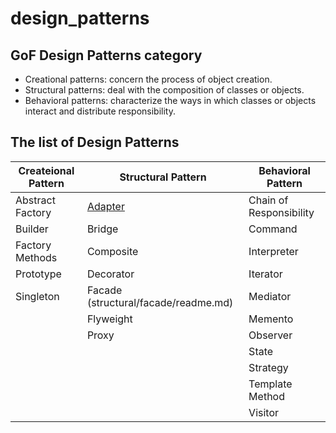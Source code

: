 # design_patterns


## GoF Design Patterns category

- Creational patterns: concern the process of object creation. 
- Structural patterns: deal with the composition of classes or objects. 
- Behavioral patterns: characterize the ways in which classes or objects interact and distribute responsibility. 

## The list of Design Patterns

| Createional Pattern | Structural Pattern                                 | Behavioral Pattern      |
| ------------------- | -------------------------------------------------- | ----------------------- |
| Abstract Factory    | [Adapter](structural/adapter/readme.md)            | Chain of Responsibility |
| Builder             | Bridge                                             | Command                 |
| Factory Methods     | Composite                                          | Interpreter             |
| Prototype           | Decorator                                          | Iterator                |
| Singleton           | Facade (structural/facade/readme.md)               | Mediator                |
|                     | Flyweight                                          | Memento                 |
|                     | Proxy                                              | Observer                |
|                     |                                                    | State                   |
|                     |                                                    | Strategy                |
|                     |                                                    | Template Method         |
|                     |                                                    | Visitor                 |
